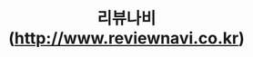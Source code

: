---
layout: project
carousel1: "carousel-reviewnavi1.png"
carousel2: "carousel-reviewnavi2.png"
carousel3: "carousel-reviewnavi3.png"
tag1: "#유저페이지 개발"
tag2: "#멀티필터 개발"
tag3: "#SNS 마케팅 플랫폼"
title: "리뷰나비(http://www.reviewnavi.co.kr)"
regdate: "2018. 11. ~ 2019. 5."
href: "http://www.reviewnavi.co.kr"
#date:   2021-04-13 23:16:40 +0900
#categories: jekyll update
---
